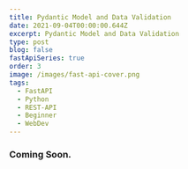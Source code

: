 ```yaml
---
title: Pydantic Model and Data Validation
date: 2021-09-04T00:00:00.644Z
excerpt: Pydantic Model and Data Validation
type: post
blog: false
fastApiSeries: true
order: 3
image: /images/fast-api-cover.png
tags:
  - FastAPI
  - Python
  - REST-API
  - Beginner
  - WebDev
---
```


### Coming Soon.
